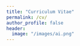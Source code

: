 ```yaml
---
title: "Curriculum Vitae"
permalink: /cv/
author_profile: false
header:
  image: "/images/ai.png"
---
```



<script src="/js/index.js">
</script>
